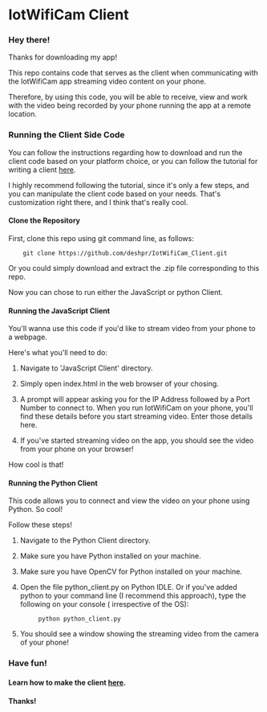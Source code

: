 # IotWifiCam Client



### Hey there!

Thanks for downloading my app! 

This repo contains code that serves as the client when communicating with the IotWifiCam app
streaming  video content on your phone. 

Therefore, by using this code, you will be able to receive, view and work with the video being recorded
by your phone running the app at a remote location.

### Running the Client Side Code

You can  follow the instructions regarding how to download and run the client code based on 
your platform  choice, or you can follow the tutorial for writing a client [here](https://github.com/deshpr). 

I highly recommend  following the tutorial, since it's only a few steps, and you can manipulate
the client code based on your needs.  That's customization right there, and I think that's really cool.

#### Clone the Repository

First, clone this repo using git command line, as follows:

```
    git clone https://github.com/deshpr/IotWifiCam_Client.git
```

Or you could simply download and extract the .zip file corresponding to this repo.

Now you can chose to run either the JavaScript  or python Client.

#### Running the JavaScript Client

You'll wanna use this code if you'd like to stream video from your phone to a webpage.

Here's what you'll need to do:

1. Navigate to 'JavaScript Client' directory.

2. Simply open index.html in the web browser of your chosing.

3. A prompt will appear asking you for the IP Address followed by a Port Number to connect to. When you run
   IotWifiCam on your phone, you'll find these details before you start streaming video.
   Enter those details here.

4. If you've started streaming video on the app, you should see the video from your phone on your 
   browser! 
   
How cool is that!

#### Running the Python Client

This code allows you to connect and view the video on your phone using Python. So cool!

Follow these steps!

1. Navigate to the Python Client directory.

2. Make sure you have Python installed on your machine. 

3. Make sure you have OpenCV for Python installed on your machine.

4. Open the file python_client.py on Python IDLE. Or if you've added python to your command line
   (I recommend this approach), type the following on your console ( irrespective of the OS):
   
   ```
        python python_client.py
   ```
   
5. You should see a window showing the streaming video from the camera of your phone!

### Have fun!

#### Learn how to make the client [here](https://github.com/deshpr).

#### Thanks!



